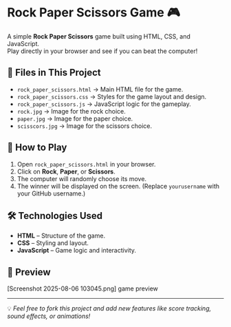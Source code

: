 
# Rock Paper Scissors Game 🎮

A simple **Rock Paper Scissors** game built using HTML, CSS, and JavaScript.  
Play directly in your browser and see if you can beat the computer!

## 📂 Files in This Project
- `rock_paper_scissors.html` → Main HTML file for the game.
- `rock_paper_scissors.css` → Styles for the game layout and design.
- `rock_paper_scissors.js` → JavaScript logic for the gameplay.
- `rock.jpg` → Image for the rock choice.
- `paper.jpg` → Image for the paper choice.
- `scisscors.jpg` → Image for the scissors choice.

## 🚀 How to Play
1. Open `rock_paper_scissors.html` in your browser.
2. Click on **Rock**, **Paper**, or **Scissors**.
3. The computer will randomly choose its move.
4. The winner will be displayed on the screen.
(Replace `yourusername` with your GitHub username.)

## 🛠️ Technologies Used
- **HTML** – Structure of the game.
- **CSS** – Styling and layout.
- **JavaScript** – Game logic and interactivity.

## 📸 Preview
[Screenshot 2025-08-06 103045.png] game preview

---

💡 *Feel free to fork this project and add new features like score tracking, sound effects, or animations!*
